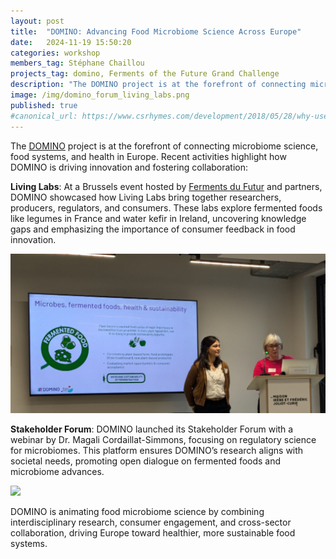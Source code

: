 ```yaml
---
layout: post
title:  "DOMINO: Advancing Food Microbiome Science Across Europe"
date:   2024-11-19 15:50:20
categories: workshop
members_tag: Stéphane Chaillou
projects_tag: domino, Ferments of the Future Grand Challenge
description: "The DOMINO project is at the forefront of connecting microbiome science"
image: /img/domino_forum_living_labs.png
published: true
#canonical_url: https://www.csrhymes.com/development/2018/05/28/why-use-a-static-site-generator.html
---
```


The [DOMINO](/project/domino/) project is at the forefront of connecting microbiome science, food systems, and health in Europe. Recent activities highlight how DOMINO is driving innovation and fostering collaboration:

**Living Labs**: At a Brussels event hosted by [Ferments du Futur](/projects/ferments-du-futur/) and partners, DOMINO showcased how Living Labs bring together researchers, producers, regulators, and consumers. These labs explore fermented foods like legumes in France and water kefir in Ireland, uncovering knowledge gaps and emphasizing the importance of consumer feedback in food innovation.

![](/img/domino_living_labs.png)

**Stakeholder Forum**: DOMINO launched its Stakeholder Forum with a webinar by Dr. Magali Cordaillat-Simmons, focusing on regulatory science for microbiomes. This platform ensures DOMINO’s research aligns with societal needs, promoting open dialogue on fermented foods and microbiome advances.

![](/img/domino_forum.png)

DOMINO is animating food microbiome science by combining interdisciplinary research, consumer engagement, and cross-sector collaboration, driving Europe toward healthier, more sustainable food systems. 
